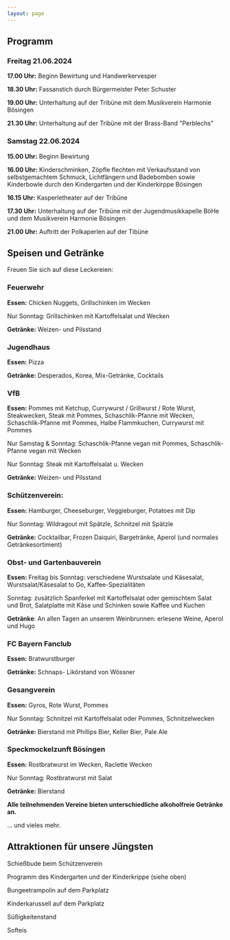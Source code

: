 ```yaml
---
layout: page
---
```


## Programm 

### Freitag 21.06.2024

**17.00 Uhr:** Beginn Bewirtung und Handwerkervesper 

**18.30 Uhr:** Fassanstich durch Bürgermeister Peter Schuster 

**19.00 Uhr:** Unterhaltung auf der Tribüne mit dem Musikverein Harmonie Bösingen

**21.30 Uhr:** Unterhaltung auf der Tribüne mit der Brass-Band "Perblechs" 


### Samstag 22.06.2024

**15.00 Uhr:** Beginn Bewirtung 

**16.00 Uhr:** Kinderschminken, Zöpfle flechten mit Verkaufsstand von selbstgemachtem Schmuck, Lichtfängern und Badebomben sowie Kinderbowle durch den Kindergarten und der Kinderkirppe Bösingen 

**16.15 Uhr:** Kasperletheater auf der Tribüne

**17.30 Uhr:** Unterhaltung auf der Tribüne mit der Jugendmusikkapelle BöHe und dem Musikverein Harmonie Bösingen

**21.00 Uhr:** Auftritt der Polkaperlen auf der Tibüne


## Speisen und Getränke

Freuen Sie sich auf diese Leckereien:

### Feuerwehr
  
**Essen:** Chicken Nuggets, Grillschinken im Wecken

Nur Sonntag: Grillschinken mit Kartoffelsalat und Wecken

**Getränke:** Weizen- und Pilsstand

### Jugendhaus

**Essen:** Pizza

**Getränke:** Desperados, Korea, Mix-Getränke, Cocktails

### VfB

**Essen:** Pommes mit Ketchup, Currywurst / Grillwurst / Rote Wurst, Steakwecken, Steak mit Pommes, Schaschlik-Pfanne mit Wecken, Schaschlik-Pfanne mit Pommes, Halbe Flammkuchen, Currywurst mit Pommes

Nur Samstag & Sonntag: Schaschlik-Pfanne vegan mit Pommes, Schaschlik-Pfanne vegan mit Wecken

Nur Sonntag:  Steak mit Kartoffelsalat u. Wecken

**Getränke:** Weizen- und Pilsstand

### Schützenverein:

**Essen:** Hamburger, Cheeseburger, Veggieburger, Potatoes mit Dip

Nur Sonntag: Wildragout mit Spätzle, Schnitzel mit Spätzle

**Getränke:** Cocktailbar, Frozen Daiquiri, Bargetränke, Aperol (und normales Getränkesortiment)

### Obst- und Gartenbauverein

**Essen:** Freitag bis Sonntag: verschiedene Wurstsalate und Käsesalat, Wurstsalat/Käsesalat to Go, Kaffee-Spezialitäten

Sonntag: zusätzlich Spanferkel mit Kartoffelsalat oder gemischtem Salat und Brot, Salatplatte mit Käse und Schinken sowie Kaffee und Kuchen

**Getränke**:  An allen Tagen an unserem Weinbrunnen: erlesene Weine, Aperol und Hugo

### FC Bayern Fanclub

**Essen:** Bratwurstburger

**Getränke:** Schnaps- Likörstand von Wössner

### Gesangverein

**Essen:** Gyros, Rote Wurst, Pommes

Nur Sonntag: Schnitzel mit Kartoffelsalat oder Pommes, Schnitzelwecken

**Getränke:** Bierstand mit Phillips Bier, Keller Bier, Pale Ale

### Speckmockelzunft Bösingen

**Essen:** Rostbratwurst im Wecken, Raclette Wecken

Nur Sonntag: Rostbratwurst mit Salat

**Getränke:** Bierstand



**Alle teilnehmenden Vereine bieten unterschiedliche alkoholfreie Getränke an.**

... und vieles mehr.


## Attraktionen für unsere Jüngsten 

Schießbude beim Schützenverein 

Programm des Kindergarten und der Kinderkrippe (siehe oben)

Bungeetrampolin auf dem Parkplatz 

Kinderkarussell auf dem Parkplatz 

Süßigkeitenstand 

Softeis

